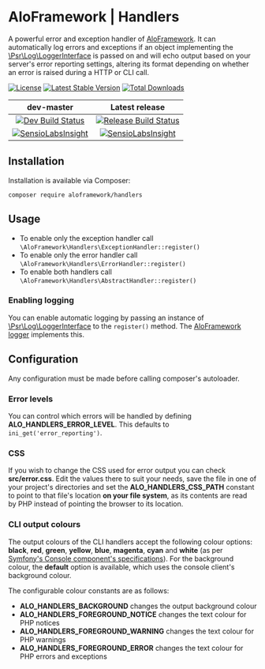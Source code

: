 # AloFramework | Handlers #

A powerful error and exception handler of [AloFramework](https://github.com/aloframework/aloframework). It can automatically log errors and exceptions if an object implementing the [\Psr\Log\LoggerInterface](%5B%5CPsr%5CLog%5CLoggerInterface%5D%28https://packagist.org/packages/psr/log%29) is passed on and will echo output based on your server's error reporting settings, altering its format depending on whether an error is raised during a HTTP or CLI call.

[![License](https://poser.pugx.org/aloframework/handlers/license?format=plastic)](LICENSE)
[![Latest Stable Version](https://poser.pugx.org/aloframework/handlers/v/stable?format=plastic)](https://packagist.org/packages/aloframework/handlers)
[![Total Downloads](https://poser.pugx.org/aloframework/handlers/downloads?format=plastic)](https://packagist.org/packages/aloframework/handlers)

|                                                                                          dev-master                                                                                          |                                                             Latest release                                                            |
|:--------------------------------------------------------------------------------------------------------------------------------------------------------------------------------------------:|:-------------------------------------------------------------------------------------------------------------------------------------:|
| [![Dev Build Status](https://travis-ci.org/aloframework/handlers.svg?branch=master)](https://travis-ci.org/aloframework/handlers)                                                            | [![Release Build Status](https://travis-ci.org/aloframework/handlers.svg?branch=0.2)](https://travis-ci.org/aloframework/handlers)  |
| [![SensioLabsInsight](https://insight.sensiolabs.com/projects/36b22482-e36a-44e3-a7de-ccf6e27999d1/mini.png)](https://insight.sensiolabs.com/projects/36b22482-e36a-44e3-a7de-ccf6e27999d1) | [![SensioLabsInsight](https://i.imgur.com/KygqLtf.png)](https://insight.sensiolabs.com/projects/36b22482-e36a-44e3-a7de-ccf6e27999d1) |

## Installation ##
Installation is available via Composer:

    composer require aloframework/handlers

## Usage ##

 - To enable only the exception handler call `\AloFramework\Handlers\ExceptionHandler::register()`
 - To enable only the error handler call `\AloFramework\Handlers\ErrorHandler::register()`
 - To enable both handlers call `\AloFramework\Handlers\AbstractHandler::register()`

### Enabling logging ###

You can enable automatic logging by passing an instance of [\Psr\Log\LoggerInterface](https://packagist.org/packages/psr/log) to the `register()` method. The [AloFramework logger](https://packagist.org/packages/aloframework/log) implements this.

## Configuration ##

Any configuration must be made before calling composer's autoloader.

### Error levels ###

You can control which errors will be handled by defining **ALO_HANDLERS_ERROR_LEVEL**. This defaults to `ini_get('error_reporting')`.

### CSS ###

If you wish to change the CSS used for error output you can check **src/error.css**. Edit the values there to suit your needs, save the file in one of your project's directories and set the **ALO_HANDLERS_CSS_PATH** constant to point to that file's location **on your file system**, as its contents are read by PHP instead of pointing the browser to its location.

### CLI output colours ###

The output colours of the CLI handlers accept the following colour options: **black**, **red**, **green**, **yellow**, **blue**, **magenta**, **cyan** and **white** (as per [Symfony's Console component's specifications](http://symfony.com/doc/current/components/console/introduction.html#creating-a-basic-command)). For the background colour, the **default** option is available, which uses the console client's background colour.

The configurable colour constants are as follows:

 - **ALO_HANDLERS_BACKGROUND** changes the output background colour
 - **ALO_HANDLERS_FOREGROUND_NOTICE** changes the text colour for PHP notices
 - **ALO_HANDLERS_FOREGROUND_WARNING** changes the text colour for PHP warnings
 - **ALO_HANDLERS_FOREGROUND_ERROR** changes the text colour for PHP errors and exceptions
